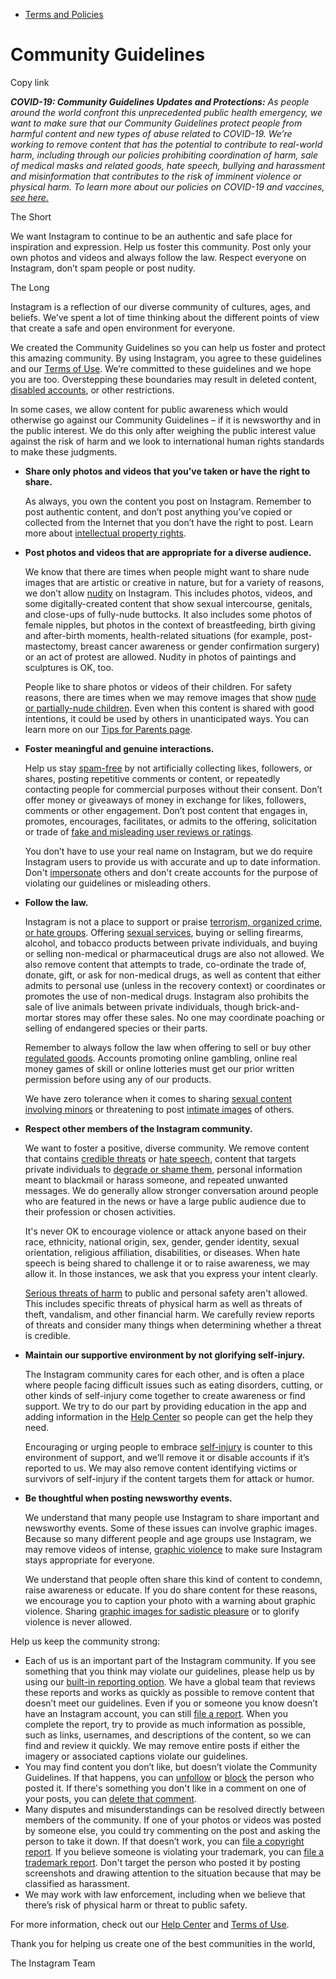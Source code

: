 *   [Terms and Policies](https://help.instagram.com/1417489251945243/?helpref=breadcrumb)

Community Guidelines
====================

Copy link

_**COVID-19: Community Guidelines Updates and Protections:** As people around the world confront this unprecedented public health emergency, we want to make sure that our Community Guidelines protect people from harmful content and new types of abuse related to COVID-19. We’re working to remove content that has the potential to contribute to real-world harm, including through our policies prohibiting coordination of harm, sale of medical masks and related goods, hate speech, bullying and harassment and misinformation that contributes to the risk of imminent violence or physical harm. To learn more about our policies on COVID-19 and vaccines, [see here.](https://help.instagram.com/697825587576762?helpref=faq_content)_

The Short

We want Instagram to continue to be an authentic and safe place for inspiration and expression. Help us foster this community. Post only your own photos and videos and always follow the law. Respect everyone on Instagram, don’t spam people or post nudity.

The Long

Instagram is a reflection of our diverse community of cultures, ages, and beliefs. We’ve spent a lot of time thinking about the different points of view that create a safe and open environment for everyone.

We created the Community Guidelines so you can help us foster and protect this amazing community. By using Instagram, you agree to these guidelines and our [Terms of Use](https://www.instagram.com/legal/terms). We’re committed to these guidelines and we hope you are too. Overstepping these boundaries may result in deleted content, [disabled accounts](https://help.instagram.com/366993040048856?helpref=faq_content), or other restrictions.

In some cases, we allow content for public awareness which would otherwise go against our Community Guidelines – if it is newsworthy and in the public interest. We do this only after weighing the public interest value against the risk of harm and we look to international human rights standards to make these judgments.

*   **Share only photos and videos that you’ve taken or have the right to share.**
    
    As always, you own the content you post on Instagram. Remember to post authentic content, and don’t post anything you’ve copied or collected from the Internet that you don’t have the right to post. Learn more about [intellectual property rights](https://help.instagram.com/126382350847838?helpref=faq_content).
    
*   **Post photos and videos that are appropriate for a diverse audience.**
    
    We know that there are times when people might want to share nude images that are artistic or creative in nature, but for a variety of reasons, we don’t allow [nudity](https://l.instagram.com/?u=https%3A%2F%2Fwww.facebook.com%2Fcommunitystandards%2Fadult_nudity_sexual_activity&e=AT1yZ-jMDM8Ot88JJATsAC5BPda7SUtGP_SsFt-EhzYWg1c2HQS4NAA4H5x1-mmvwgsYyxRI71PN_fFc43dfbAvQG__MBAyN0Av5dCbtqWGltf6ZbuYD4gFXmFrykxgcWbAU7JJS7ZmNTATwP3jLofzXLZ1R4HxRpYXG4Q) on Instagram. This includes photos, videos, and some digitally-created content that show sexual intercourse, genitals, and close-ups of fully-nude buttocks. It also includes some photos of female nipples, but photos in the context of breastfeeding, birth giving and after-birth moments, health-related situations (for example, post-mastectomy, breast cancer awareness or gender confirmation surgery) or an act of protest are allowed. Nudity in photos of paintings and sculptures is OK, too.
    
    People like to share photos or videos of their children. For safety reasons, there are times when we may remove images that show [nude or partially-nude children](https://l.instagram.com/?u=https%3A%2F%2Fwww.facebook.com%2Fcommunitystandards%2Fchild_nudity_sexual_exploitation&e=AT1yZ-jMDM8Ot88JJATsAC5BPda7SUtGP_SsFt-EhzYWg1c2HQS4NAA4H5x1-mmvwgsYyxRI71PN_fFc43dfbAvQG__MBAyN0Av5dCbtqWGltf6ZbuYD4gFXmFrykxgcWbAU7JJS7ZmNTATwP3jLofzXLZ1R4HxRpYXG4Q). Even when this content is shared with good intentions, it could be used by others in unanticipated ways. You can learn more on our [Tips for Parents page](https://help.instagram.com/154475974694511/?helpref=faq_content).
    
*   **Foster meaningful and genuine interactions.**
    
    Help us stay [spam-free](https://l.instagram.com/?u=https%3A%2F%2Fwww.facebook.com%2Fcommunitystandards%2Fspam&e=AT1yZ-jMDM8Ot88JJATsAC5BPda7SUtGP_SsFt-EhzYWg1c2HQS4NAA4H5x1-mmvwgsYyxRI71PN_fFc43dfbAvQG__MBAyN0Av5dCbtqWGltf6ZbuYD4gFXmFrykxgcWbAU7JJS7ZmNTATwP3jLofzXLZ1R4HxRpYXG4Q) by not artificially collecting likes, followers, or shares, posting repetitive comments or content, or repeatedly contacting people for commercial purposes without their consent. Don’t offer money or giveaways of money in exchange for likes, followers, comments or other engagement. Don’t post content that engages in, promotes, encourages, facilitates, or admits to the offering, solicitation or trade of [fake and misleading user reviews or ratings](https://l.instagram.com/?u=https%3A%2F%2Fwww.facebook.com%2Fcommunitystandards%2Ffraud_deception&e=AT1yZ-jMDM8Ot88JJATsAC5BPda7SUtGP_SsFt-EhzYWg1c2HQS4NAA4H5x1-mmvwgsYyxRI71PN_fFc43dfbAvQG__MBAyN0Av5dCbtqWGltf6ZbuYD4gFXmFrykxgcWbAU7JJS7ZmNTATwP3jLofzXLZ1R4HxRpYXG4Q).
    
    You don’t have to use your real name on Instagram, but we do require Instagram users to provide us with accurate and up to date information. Don't [impersonate](https://l.instagram.com/?u=https%3A%2F%2Fwww.facebook.com%2Fcommunitystandards%2Fmisrepresentation&e=AT1yZ-jMDM8Ot88JJATsAC5BPda7SUtGP_SsFt-EhzYWg1c2HQS4NAA4H5x1-mmvwgsYyxRI71PN_fFc43dfbAvQG__MBAyN0Av5dCbtqWGltf6ZbuYD4gFXmFrykxgcWbAU7JJS7ZmNTATwP3jLofzXLZ1R4HxRpYXG4Q) others and don't create accounts for the purpose of violating our guidelines or misleading others.
    
*   **Follow the law.**
    
    Instagram is not a place to support or praise [terrorism, organized crime, or hate groups](https://l.instagram.com/?u=https%3A%2F%2Fwww.facebook.com%2Fcommunitystandards%2Fdangerous_individuals_organizations&e=AT1yZ-jMDM8Ot88JJATsAC5BPda7SUtGP_SsFt-EhzYWg1c2HQS4NAA4H5x1-mmvwgsYyxRI71PN_fFc43dfbAvQG__MBAyN0Av5dCbtqWGltf6ZbuYD4gFXmFrykxgcWbAU7JJS7ZmNTATwP3jLofzXLZ1R4HxRpYXG4Q). Offering [sexual services](https://l.instagram.com/?u=https%3A%2F%2Fwww.facebook.com%2Fcommunitystandards%2Fsexual_solicitation&e=AT1yZ-jMDM8Ot88JJATsAC5BPda7SUtGP_SsFt-EhzYWg1c2HQS4NAA4H5x1-mmvwgsYyxRI71PN_fFc43dfbAvQG__MBAyN0Av5dCbtqWGltf6ZbuYD4gFXmFrykxgcWbAU7JJS7ZmNTATwP3jLofzXLZ1R4HxRpYXG4Q), buying or selling firearms, alcohol, and tobacco products between private individuals, and buying or selling non-medical or pharmaceutical drugs are also not allowed. We also remove content that attempts to trade, co-ordinate the trade of, donate, gift, or ask for non-medical drugs, as well as content that either admits to personal use (unless in the recovery context) or coordinates or promotes the use of non-medical drugs. Instagram also prohibits the sale of live animals between private individuals, though brick-and-mortar stores may offer these sales. No one may coordinate poaching or selling of endangered species or their parts.
    
    Remember to always follow the law when offering to sell or buy other [regulated goods](https://l.instagram.com/?u=https%3A%2F%2Fwww.facebook.com%2Fcommunitystandards%2Fregulated_goods&e=AT1yZ-jMDM8Ot88JJATsAC5BPda7SUtGP_SsFt-EhzYWg1c2HQS4NAA4H5x1-mmvwgsYyxRI71PN_fFc43dfbAvQG__MBAyN0Av5dCbtqWGltf6ZbuYD4gFXmFrykxgcWbAU7JJS7ZmNTATwP3jLofzXLZ1R4HxRpYXG4Q). Accounts promoting online gambling, online real money games of skill or online lotteries must get our prior written permission before using any of our products.
    
    We have zero tolerance when it comes to sharing [sexual content involving minors](https://l.instagram.com/?u=https%3A%2F%2Fwww.facebook.com%2Fcommunitystandards%2Fchild_nudity_sexual_exploitation&e=AT1yZ-jMDM8Ot88JJATsAC5BPda7SUtGP_SsFt-EhzYWg1c2HQS4NAA4H5x1-mmvwgsYyxRI71PN_fFc43dfbAvQG__MBAyN0Av5dCbtqWGltf6ZbuYD4gFXmFrykxgcWbAU7JJS7ZmNTATwP3jLofzXLZ1R4HxRpYXG4Q) or threatening to post [intimate images](https://l.instagram.com/?u=https%3A%2F%2Fwww.facebook.com%2Fcommunitystandards%2Fsexual_exploitation_adults&e=AT1yZ-jMDM8Ot88JJATsAC5BPda7SUtGP_SsFt-EhzYWg1c2HQS4NAA4H5x1-mmvwgsYyxRI71PN_fFc43dfbAvQG__MBAyN0Av5dCbtqWGltf6ZbuYD4gFXmFrykxgcWbAU7JJS7ZmNTATwP3jLofzXLZ1R4HxRpYXG4Q) of others.
    
*   **Respect other members of the Instagram community.**
    
    We want to foster a positive, diverse community. We remove content that contains [credible threats](https://l.instagram.com/?u=https%3A%2F%2Fwww.facebook.com%2Fcommunitystandards%2Fcredible_violence&e=AT1yZ-jMDM8Ot88JJATsAC5BPda7SUtGP_SsFt-EhzYWg1c2HQS4NAA4H5x1-mmvwgsYyxRI71PN_fFc43dfbAvQG__MBAyN0Av5dCbtqWGltf6ZbuYD4gFXmFrykxgcWbAU7JJS7ZmNTATwP3jLofzXLZ1R4HxRpYXG4Q) or [hate speech](https://l.instagram.com/?u=https%3A%2F%2Fwww.facebook.com%2Fcommunitystandards%2Fhate_speech&e=AT1yZ-jMDM8Ot88JJATsAC5BPda7SUtGP_SsFt-EhzYWg1c2HQS4NAA4H5x1-mmvwgsYyxRI71PN_fFc43dfbAvQG__MBAyN0Av5dCbtqWGltf6ZbuYD4gFXmFrykxgcWbAU7JJS7ZmNTATwP3jLofzXLZ1R4HxRpYXG4Q), content that targets private individuals to [degrade or shame them](https://l.instagram.com/?u=https%3A%2F%2Fwww.facebook.com%2Fcommunitystandards%2Fbullying&e=AT1yZ-jMDM8Ot88JJATsAC5BPda7SUtGP_SsFt-EhzYWg1c2HQS4NAA4H5x1-mmvwgsYyxRI71PN_fFc43dfbAvQG__MBAyN0Av5dCbtqWGltf6ZbuYD4gFXmFrykxgcWbAU7JJS7ZmNTATwP3jLofzXLZ1R4HxRpYXG4Q), personal information meant to blackmail or harass someone, and repeated unwanted messages. We do generally allow stronger conversation around people who are featured in the news or have a large public audience due to their profession or chosen activities.
    
    It's never OK to encourage violence or attack anyone based on their race, ethnicity, national origin, sex, gender, gender identity, sexual orientation, religious affiliation, disabilities, or diseases. When hate speech is being shared to challenge it or to raise awareness, we may allow it. In those instances, we ask that you express your intent clearly.
    
    [Serious threats of harm](https://l.instagram.com/?u=https%3A%2F%2Fwww.facebook.com%2Fcommunitystandards%2Fcredible_violence&e=AT1yZ-jMDM8Ot88JJATsAC5BPda7SUtGP_SsFt-EhzYWg1c2HQS4NAA4H5x1-mmvwgsYyxRI71PN_fFc43dfbAvQG__MBAyN0Av5dCbtqWGltf6ZbuYD4gFXmFrykxgcWbAU7JJS7ZmNTATwP3jLofzXLZ1R4HxRpYXG4Q) to public and personal safety aren't allowed. This includes specific threats of physical harm as well as threats of theft, vandalism, and other financial harm. We carefully review reports of threats and consider many things when determining whether a threat is credible.
    
*   **Maintain our supportive environment by not glorifying self-injury.**
    
    The Instagram community cares for each other, and is often a place where people facing difficult issues such as eating disorders, cutting, or other kinds of self-injury come together to create awareness or find support. We try to do our part by providing education in the app and adding information in the [Help Center](https://help.instagram.com/) so people can get the help they need.
    
    Encouraging or urging people to embrace [self-injury](https://l.instagram.com/?u=https%3A%2F%2Fwww.facebook.com%2Fcommunitystandards%2Fsuicide_self_injury_violence&e=AT1yZ-jMDM8Ot88JJATsAC5BPda7SUtGP_SsFt-EhzYWg1c2HQS4NAA4H5x1-mmvwgsYyxRI71PN_fFc43dfbAvQG__MBAyN0Av5dCbtqWGltf6ZbuYD4gFXmFrykxgcWbAU7JJS7ZmNTATwP3jLofzXLZ1R4HxRpYXG4Q) is counter to this environment of support, and we’ll remove it or disable accounts if it’s reported to us. We may also remove content identifying victims or survivors of self-injury if the content targets them for attack or humor.
    
*   **Be thoughtful when posting newsworthy events.**
    
    We understand that many people use Instagram to share important and newsworthy events. Some of these issues can involve graphic images. Because so many different people and age groups use Instagram, we may remove videos of intense, [graphic violence](https://l.instagram.com/?u=https%3A%2F%2Fwww.facebook.com%2Fcommunitystandards%2Fgraphic_violence&e=AT1yZ-jMDM8Ot88JJATsAC5BPda7SUtGP_SsFt-EhzYWg1c2HQS4NAA4H5x1-mmvwgsYyxRI71PN_fFc43dfbAvQG__MBAyN0Av5dCbtqWGltf6ZbuYD4gFXmFrykxgcWbAU7JJS7ZmNTATwP3jLofzXLZ1R4HxRpYXG4Q) to make sure Instagram stays appropriate for everyone.
    
    We understand that people often share this kind of content to condemn, raise awareness or educate. If you do share content for these reasons, we encourage you to caption your photo with a warning about graphic violence. Sharing [graphic images for sadistic pleasure](https://l.instagram.com/?u=https%3A%2F%2Fwww.facebook.com%2Fcommunitystandards%2Fcruel_insensitive&e=AT1yZ-jMDM8Ot88JJATsAC5BPda7SUtGP_SsFt-EhzYWg1c2HQS4NAA4H5x1-mmvwgsYyxRI71PN_fFc43dfbAvQG__MBAyN0Av5dCbtqWGltf6ZbuYD4gFXmFrykxgcWbAU7JJS7ZmNTATwP3jLofzXLZ1R4HxRpYXG4Q) or to glorify violence is never allowed.
    

Help us keep the community strong:

*   Each of us is an important part of the Instagram community. If you see something that you think may violate our guidelines, please help us by using our [built-in reporting option](https://help.instagram.com/165828726894770?helpref=faq_content). We have a global team that reviews these reports and works as quickly as possible to remove content that doesn’t meet our guidelines. Even if you or someone you know doesn’t have an Instagram account, you can still [file a report](https://help.instagram.com/contact/383679321740945). When you complete the report, try to provide as much information as possible, such as links, usernames, and descriptions of the content, so we can find and review it quickly. We may remove entire posts if either the imagery or associated captions violate our guidelines.
*   You may find content you don’t like, but doesn’t violate the Community Guidelines. If that happens, you can [unfollow](https://help.instagram.com/286340048138725?helpref=faq_content) or [block](https://help.instagram.com/426700567389543/?helpref=faq_content) the person who posted it. If there's something you don't like in a comment on one of your posts, you can [delete that comment](https://help.instagram.com/289098941190483?helpref=faq_content).
*   Many disputes and misunderstandings can be resolved directly between members of the community. If one of your photos or videos was posted by someone else, you could try commenting on the post and asking the person to take it down. If that doesn’t work, you can [file a copyright report](https://help.instagram.com/126382350847838?helpref=faq_content). If you believe someone is violating your trademark, you can [file a trademark report](https://help.instagram.com/222826637847963?helpref=faq_content). Don't target the person who posted it by posting screenshots and drawing attention to the situation because that may be classified as harassment.
*   We may work with law enforcement, including when we believe that there’s risk of physical harm or threat to public safety.

For more information, check out our [Help Center](https://help.instagram.com/) and [Terms of Use](https://l.instagram.com/?u=http%3A%2F%2Finstagram.com%2Flegal%2Fterms%2F%23&e=AT1yZ-jMDM8Ot88JJATsAC5BPda7SUtGP_SsFt-EhzYWg1c2HQS4NAA4H5x1-mmvwgsYyxRI71PN_fFc43dfbAvQG__MBAyN0Av5dCbtqWGltf6ZbuYD4gFXmFrykxgcWbAU7JJS7ZmNTATwP3jLofzXLZ1R4HxRpYXG4Q).

Thank you for helping us create one of the best communities in the world,

The Instagram Team